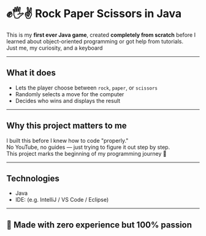 # ✊🖐️✌️ Rock Paper Scissors in Java

This is my **first ever Java game**, created **completely from scratch** before I learned about object-oriented programming or got help from tutorials.  
Just me, my curiosity, and a keyboard 

---

##  What it does

- Lets the player choose between `rock`, `paper`, or `scissors`
- Randomly selects a move for the computer
- Decides who wins and displays the result

---

##  Why this project matters to me

I built this before I knew how to code "properly."  
No YouTube, no guides — just trying to figure it out step by step.  
This project marks the beginning of my programming journey 🚀

---

## Technologies

- Java
- IDE: (e.g. IntelliJ / VS Code / Eclipse)

---


## 🤍 Made with zero experience but 100% passion
